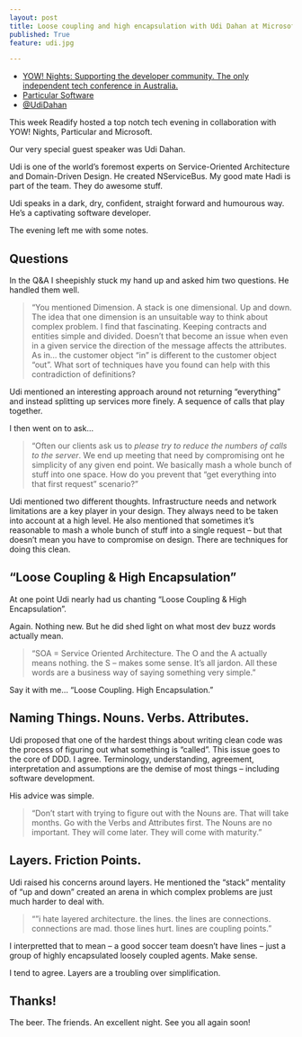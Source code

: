 ```yaml
---
layout: post
title: Loose coupling and high encapsulation with Udi Dahan at Microsoft Sydney.
published: True
feature: udi.jpg

---
```


*   [YOW! Nights: Supporting the developer community. The only independent tech conference in Australia.](http://nights.yowconference.com.au/)
*   [Particular Software](http://particular.net/)
*   [@UdiDahan](http://www.twitter.com/udidahan)

This week Readify hosted a top notch tech evening in collaboration with YOW! Nights, Particular and Microsoft.

Our very special guest speaker was Udi Dahan.

Udi is one of the world’s foremost experts on Service-Oriented Architecture and Domain-Driven Design. He created NServiceBus. My good mate Hadi is part of the team. They do awesome stuff.

Udi speaks in a dark, dry, confident, straight forward and humourous way. He’s a captivating software developer.

The evening left me with some notes.

## Questions

In the Q&A I sheepishly stuck my hand up and asked him two questions. He handled them well.

> “You mentioned Dimension. A stack is one dimensional. Up and down. The idea that one dimension is an unsuitable way to think about complex problem. I find that fascinating. Keeping contracts and entities simple and divided. Doesn’t that become an issue when even in a given service the direction of the message affects the attributes. As in… the customer object “in” is different to the customer object “out”. What sort of techniques have you found can help with this contradiction of definitions?

Udi mentioned an interesting approach around not returning “everything” and instead splitting up services more finely. A sequence of calls that play together.

I then went on to ask…

> “Often our clients ask us to _please try to reduce the numbers of calls to the server_. We end up meeting that need by compromising ont he simplicity of any given end point. We basically mash a whole bunch of stuff into one space. How do you prevent that “get everything into that first request” scenario?”

Udi mentioned two different thoughts. Infrastructure needs and network limitations are a key player in your design. They always need to be taken into account at a high level. He also mentioned that sometimes it’s reasonable to mash a whole bunch of stuff into a single request – but that doesn’t mean you have to compromise on design. There are techniques for doing this clean.

## “Loose Coupling & High Encapsulation”

At one point Udi nearly had us chanting “Loose Coupling & High Encapsulation”.

Again. Nothing new. But he did shed light on what most dev buzz words actually mean.

> “SOA = Service Oriented Architecture. The O and the A actually means nothing. the S – makes some sense. It’s all jardon. All these words are a business way of saying something very simple.”

Say it with me… “Loose Coupling. High Encapsulation.”

## Naming Things. Nouns. Verbs. Attributes.

Udi proposed that one of the hardest things about writing clean code was the process of figuring out what something is “called”. This issue goes to the core of DDD. I agree. Terminology, understanding, agreement, interpretation and assumptions are the demise of most things – including software development.

His advice was simple.

> “Don’t start with trying to figure out with the Nouns are. That will take months. Go with the Verbs and Attributes first. The Nouns are no important. They will come later. They will come with maturity.”

## Layers. Friction Points.

Udi raised his concerns around layers. He mentioned the “stack” mentality of “up and down” created an arena in which complex problems are just much harder to deal with.

> “”i hate layered architecture. the lines. the lines are connections. connections are mad. those lines hurt. lines are coupling points.”

I interpretted that to mean – a good soccer team doesn’t have lines – just a group of highly encapsulated loosely coupled agents. Make sense.

I tend to agree. Layers are a troubling over simplification.

## Thanks!

The beer. The friends. An excellent night. See you all again soon!